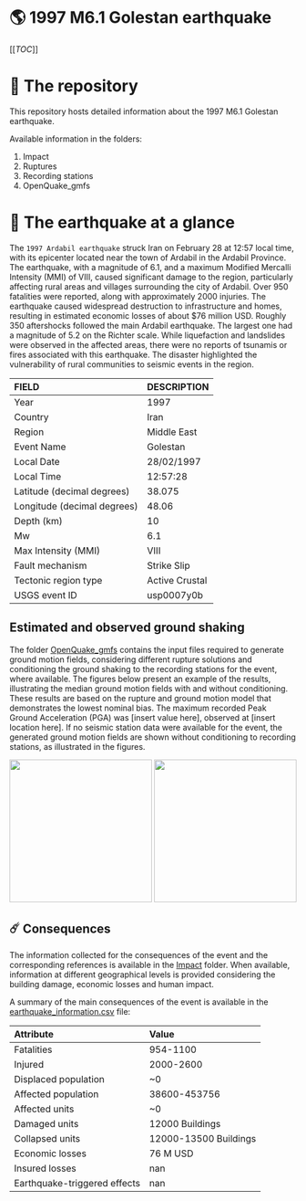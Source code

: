 # 🌎 1997 M6.1 Golestan earthquake
[[_TOC_]]

# 📂 The repository

This repository hosts detailed information about the 1997 M6.1 Golestan earthquake.

Available information in the folders:

1. Impact
2. Ruptures
3. Recording stations
4. OpenQuake_gmfs


# 🚀 The earthquake at a glance 

The `1997 Ardabil earthquake` struck Iran on February 28 at 12:57 local time, with its epicenter located near the town of Ardabil in the Ardabil Province. The earthquake, with a magnitude of 6.1, and a maximum Modified Mercalli Intensity (MMI) of VIII, caused significant damage to the region, particularly affecting rural areas and villages surrounding the city of Ardabil. Over 950 fatalities were reported, along with approximately 2000 injuries. The earthquake caused widespread destruction to infrastructure and homes, resulting in estimated economic losses of about $76 million USD. Roughly 350 aftershocks followed the main Ardabil earthquake. The largest one had a magnitude of 5.2 on the Richter scale. While liquefaction and landslides were observed in the affected areas, there were no reports of tsunamis or fires associated with this earthquake. The disaster highlighted the vulnerability of rural communities to seismic events in the region.

| FIELD | DESCRIPTION |
|:-------|:-------------|
| Year | 1997 |
| Country | Iran |
| Region | Middle East |
| Event Name | Golestan |
| Local Date | 28/02/1997 |
| Local Time | 12:57:28 |
| Latitude (decimal degrees) | 38.075 |
| Longitude (decimal degrees) | 48.06 |
| Depth (km) | 10 |
| Mw | 6.1 |
| Max Intensity (MMI) | VIII |
| Fault mechanism | Strike Slip |
| Tectonic region type | Active Crustal |
| USGS event ID | usp0007y0b |

## Estimated and observed ground shaking

The folder [OpenQuake_gmfs](./OpenQuake_gmfs/) contains the input files required to generate ground motion fields, considering different rupture solutions and conditioning the ground shaking to the recording stations for the event, where available. The figures below present an example of the results, illustrating the median ground motion fields with and without conditioning. These results are based on the rupture and ground motion model that demonstrates the lowest nominal bias. The maximum recorded Peak Ground Acceleration (PGA) was [insert value here], observed at [insert location here]. If no seismic station data were available for the event, the generated ground motion fields are shown without conditioning to recording stations, as illustrated in the figures.

<img src="./4_OpenQuake_gmfs/median_gmf_stations_none.png" height="250">
<img src="./4_OpenQuake_gmfs/median_gmf_stations_seismic.png" height="250">

## ☄️ Consequences

The information collected for the consequences of the event and the corresponding references is available in the [Impact](./Impact) folder. When available, information at different geographical levels is provided considering the building damage, economic losses and human impact.

A summary of the main consequences of the event is available in the [earthquake_information.csv](./earthquake_information.csv) file:

| Attribute | Value |
|:-------|:-------------|
| Fatalities | 954-1100 |
| Injured | 2000-2600 |
| Displaced population | ~0 |
| Affected population | 38600-453756 |
| Affected units | ~0  |
| Damaged units | 12000 Buildings |
| Collapsed units | 12000-13500 Buildings |
| Economic losses | 76 M USD |
| Insured losses | nan |
| Earthquake-triggered effects | nan |